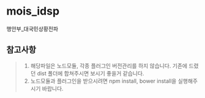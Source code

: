 # mois_idsp
행안부_대국민상황전파

## 참고사항
> 1. 해당파일은 노드모듈, 각종 플러그인 버전관리를 하지 않습니다. 기존에 드렸던 dist 폴더에 합쳐주시면 보시기 좋을거 같습니다.
> 2. 노드모듈과 플러그인을 받으시려면 npm install, bower install을 실행해주시기 바랍니다.
